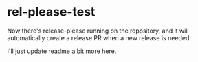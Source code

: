 # rel-please-test

Now there's release-please running on the repository, and it will automatically create a release PR when a new release is needed.

I'll just update readme a bit more here.
